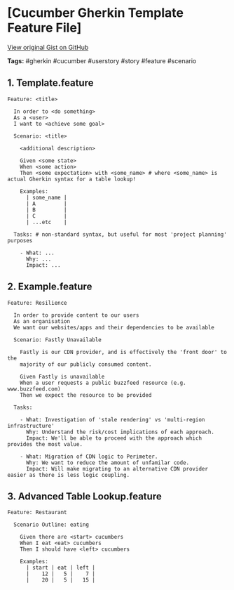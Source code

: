 # [Cucumber Gherkin Template Feature File] 

[View original Gist on GitHub](https://gist.github.com/Integralist/7750250)

**Tags:** #gherkin #cucumber #userstory #story #feature #scenario

## 1. Template.feature

```gherkin
Feature: <title>
  
  In order to <do something>
  As a <user>
  I want to <achieve some goal>

  Scenario: <title>
  
    <additional description>
  
    Given <some state>
    When <some action>
    Then <some expectation> with <some_name> # where <some_name> is actual Gherkin syntax for a table lookup!

    Examples:
      | some_name |
      | A         |
      | B         |
      | C         |
      | ...etc    |

  Tasks: # non-standard syntax, but useful for most 'project planning' purposes

    - What: ...
      Why: ...
      Impact: ...
```

## 2. Example.feature

```gherkin
Feature: Resilience

  In order to provide content to our users
  As an organisation
  We want our websites/apps and their dependencies to be available

  Scenario: Fastly Unavailable

    Fastly is our CDN provider, and is effectively the 'front door' to the
    majority of our publicly consumed content.

    Given Fastly is unavailable
    When a user requests a public buzzfeed resource (e.g. www.buzzfeed.com)
    Then we expect the resource to be provided

  Tasks:

    - What: Investigation of 'stale rendering' vs 'multi-region infrastructure'
      Why: Understand the risk/cost implications of each approach.
      Impact: We'll be able to proceed with the approach which provides the most value.

    - What: Migration of CDN logic to Perimeter.
      Why: We want to reduce the amount of unfamilar code.
      Impact: Will make migrating to an alternative CDN provider easier as there is less logic coupling.

```

## 3. Advanced Table Lookup.feature

```gherkin
Feature: Restaurant

  Scenario Outline: eating

    Given there are <start> cucumbers
    When I eat <eat> cucumbers
    Then I should have <left> cucumbers

    Examples:
      | start | eat | left |
      |    12 |   5 |    7 |
      |    20 |   5 |   15 |
```

